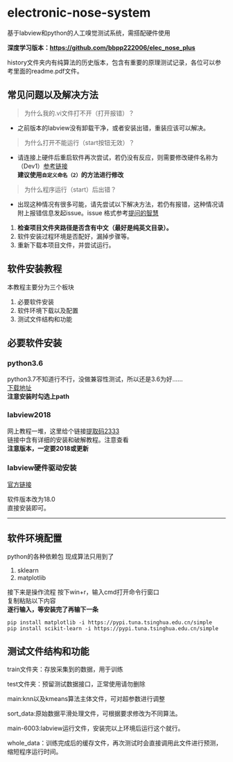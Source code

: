 # electronic-nose-system
基于labview和python的人工嗅觉测试系统，需搭配硬件使用

**深度学习版本：https://github.com/bbpp222006/elec_nose_plus**

history文件夹内有纯算法的历史版本，包含有重要的原理测试记录，各位可以参考里面的readme.pdf文件。

## 常见问题以及解决方法
>为什么我的.vi文件打不开（打开报错）？
* 之前版本的labview没有卸载干净，或者安装出错，重装应该可以解决。

>为什么打开不能运行（start按钮无效）？
* 请连接上硬件后重启软件再次尝试，若仍没有反应，则需要修改硬件名称为（Dev1）[参考链接](https://jingyan.baidu.com/article/8cdccae90882f9315413cdfb.html)  
**建议使用`自定义命名（2）`的方法进行修改**

>为什么程序运行（start）后出错？
* 出现这种情况有很多可能，请先尝试以下解决方法，若仍有报错，这种情况请附上报错信息发起issue。issue
格式参考[提问的智慧](https://github.com/ryanhanwu/How-To-Ask-Questions-The-Smart-Way)

1. **检查项目文件夹路径是否含有中文（最好是纯英文目录）。**
2. 软件安装过程环境是否配好，漏掉步骤等。
3. 重新下载本项目文件，并尝试运行。


## 软件安装教程

本教程主要分为三个板块
1. 必要软件安装
2. 软件环境下载以及配置
3. 测试文件结构和功能

## 必要软件安装
 
### python3.6
python3.7不知道行不行，没做兼容性测试，所以还是3.6为好……  
[下载地址](https://www.python.org/)  
**注意安装时勾选上path**  




### labview2018
网上教程一堆，这里给个链接[提取码2333](https://pan.baidu.com/s/1Gmcm8GtB_m1Z47FB9IOPaA)  
链接中含有详细的安装和破解教程。注意查看  
**注意版本，一定要2018或更新**

### labview硬件驱动安装
[官方链接](https://www.ni.com/zh-cn/support/downloads/drivers/download.ni-daqmx.html#325032)
  
软件版本改为18.0  
直接安装即可。

---


## 软件环境配置
python的各种依赖包
现成算法只用到了
1. sklearn
2. matplotlib

接下来是操作流程
按下win+r，输入cmd打开命令行窗口  
复制粘贴以下内容   
**逐行输入，等安装完了再输下一条**
```
pip install matplotlib -i https://pypi.tuna.tsinghua.edu.cn/simple
pip install scikit-learn -i https://pypi.tuna.tsinghua.edu.cn/simple
```

## 测试文件结构和功能  
train文件夹：存放采集到的数据，用于训练  

test文件夹：预留测试数据接口，正常使用请勿删除  

main:knn以及kmeans算法主体文件，可对超参数进行调整  

sort_data:原始数据平滑处理文件，可根据要求修改为不同算法。  

main-6003:labview运行文件，安装完以上环境后运行这个就行。  

whole_data：训练完成后的缓存文件，再次测试时会直接调用此文件进行预测，缩短程序运行时间。
